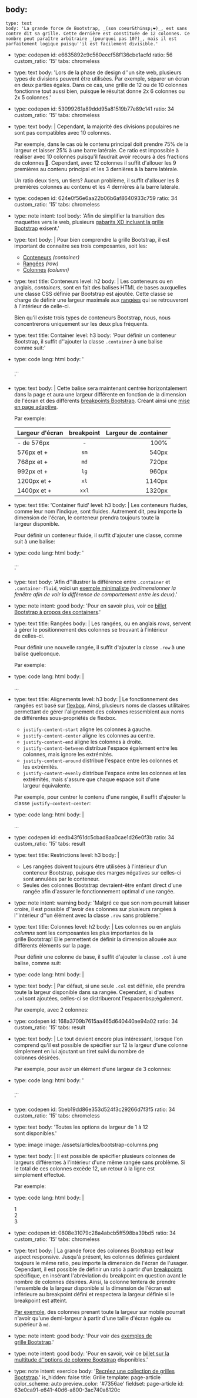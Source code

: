 body:
  -
    type: text
    body: 'La grande force de Bootstrap, _(son coeur&thinsp;❤️)_, est sans contre dit sa grille. Cette dernière est constituée de 12 colonnes. Ce nombre peut paraître arbitraire _(pourquoi pas 10?)_, mais il est parfaitement logique puisqu''il est facilement divisible.'
  -
    type: codepen
    id: e6635892c9c560eccf58f136cbe1acfd
    ratio: 56
    custom_ratio: '15'
    tabs: chromeless
  -
    type: text
    body: 'Lors de la phase de design d''un site web, plusieurs types de divisions peuvent être utilisées. Par exemple, séparer un écran en deux parties égales. Dans ce cas, une grille de 12 ou de 10 colonnes fonctionne tout aussi bien, puisque le résultat donne 2x 6 colonnes ou 2x 5&nbsp;colonnes.'
  -
    type: codepen
    id: 53099261a89ddd95a81519b77e89c141
    ratio: 34
    custom_ratio: '15'
    tabs: chromeless
  -
    type: text
    body: |
      Cependant, la majorité des divisions populaires ne sont pas compatibles avec 10&nbsp;colonnes. 
      
      Par exemple, dans le cas où le contenu principal doit prendre 75% de la largeur et laisser 25% à une barre latérale. Ce ratio est impossible à réaliser avec 10 colonnes puisqu'il faudrait avoir recours à des fractions de colonnes&thinsp;🤢. Cependant, avec 12 colonnes il suffit d'allouer les 9 premières au contenu principal et les 3 dernières à la barre&nbsp;latérale.
      
      Un ratio deux tiers, un tiers? Aucun problème, il suffit d'allouer les 8 premières colonnes au contenu et les 4 dernières à la barre&nbsp;latérale.
  -
    type: codepen
    id: 624e0f56e6aa22b06b6af8640933c759
    ratio: 34
    custom_ratio: '15'
    tabs: chromeless
  -
    type: note
    intent: tool
    body: 'Afin de simplifier la transition des maquettes vers le web, plusieurs [gabarits XD incluant la grille Bootstrap](https://www.danrodney.com/downloads/adobe-xd-bootstrap4-template.zip)&nbsp;exisent.'
  -
    type: text
    body: |
      Pour bien comprendre la grille Bootstrap, il est important de connaitre ses trois composantes, soit les:
      
      - [Conteneurs](#conteneurs) _(container)_
      - [Rangées](#rangees) _(row)_ 
      - [Colonnes](#colonnes) _(column)_
  -
    type: text
    title: Conteneurs
    level: h2
    body: |
      Les conteneurs ou en anglais, _containers_, sont en fait des balises HTML de bases auxquelles une classe CSS définie par Bootstrap est ajoutée. Cette classe se charge de définir une largeur maximale aux [rangées](#rangees) qui se retrouveront à l'intérieur de&nbsp;celle-ci.
      
      Bien qu'il existe trois types de conteneurs Bootstrap, nous, nous concentrerons uniquement sur les deux plus&nbsp;fréquents.
  -
    type: text
    title: Container
    level: h3
    body: 'Pour définir un conteneur Bootstrap, il suffit d''ajouter la classe `.container` à une balise comme&nbsp;suit:'
  -
    type: code
    lang: html
    body: '<div class="container">...</div>'
  -
    type: text
    body: |
      Cette balise sera maintenant centrée horizontalement dans la page et aura une largeur différente en fonction de la dimension de l'écran et des différents [breakpoints Bootstrap](breakpoints). Créant ainsi une [mise en page adaptive](../css/responsive#adaptive).
      
      Par exemple:
      
      | Largeur d'écran  | breakpoint | Largeur de .container |
      | ---------------- | :--------: | --------------------: |
      | - de&nbsp;576px  | -          | 100%                  |
      | 576px et&nbsp;+  | `sm`       | 540px                 |
      | 768px et&nbsp;+  | `md`       | 720px                 |
      | 992px et&nbsp;+  | `lg`       | 960px                 |
      | 1200px et&nbsp;+ | `xl`       | 1140px                |
      | 1400px et&nbsp;+ | `xxl`      | 1320px                |
  -
    type: text
    title: 'Container fluid'
    level: h3
    body: |
      Les conteneurs fluides, comme leur nom l'indique, sont fluides. Autrement dit, peu importe la dimension de l'écran, le conteneur prendra toujours toute la largeur&nbsp;disponible.
      
      Pour définir un conteneur fluide, il suffit d'ajouter une classe, comme suit à une&nbsp;balise:
  -
    type: code
    lang: html
    body: '<div class="container-fluid">...</div>'
  -
    type: text
    body: 'Afin d''illustrer la différence entre `.container` et `.container-fluid`, voici un [exemple minimaliste](https://codepen.io/smnarnold/full/d375c1afaf3bbfb34953a5b85818b552) _(redimensionner la fenêtre afin de voir la différence de comportement entre les&nbsp;deux)_.'
  -
    type: note
    intent: good
    body: 'Pour en savoir plus, voir ce [billet Bootstrap à propos des&nbsp;containers](https://getbootstrap.com/docs/5.0/layout/containers/).'
  -
    type: text
    title: Rangées
    body: |
      Les rangées, ou en anglais _rows_, servent à gérer le positionnement des colonnes se trouvant à l'intérieur de&nbsp;celles-ci.
      
      Pour définir une nouvelle rangée, il suffit d'ajouter la classe `.row` à une balise&nbsp;quelconque.
      
      Par exemple:
  -
    type: code
    lang: html
    body: |
      <div class="container">
        <div class="row">...</div>
      </div>
  -
    type: text
    title: Alignements
    level: h3
    body: |
      Le fonctionnement des rangées est basé sur&nbsp;[flexbox](../css/flexbox). Ainsi, plusieurs noms de classes utilitaires permettant de gérer l'alignement des colonnes ressemblent aux noms de différentes sous-propriétés de&nbsp;flexbox.
      
      - `justify-content-start` aligne les colonnes à&nbsp;gauche.
      - `justify-content-center` aligne les colonnes au&nbsp;centre.
      - `justify-content-end` aligne les colonnes à&nbsp;droite.
      - `justify-content-between` distribue l'espace également entre les colonnes, mais ignore les&nbsp;extrémités.
      - `justify-content-around` distribue l'espace entre les colonnes et les&nbsp;extrémités.
      - `justify-content-evenly` distribue l'espace entre les colonnes et les extrémités, mais s'assure que chaque espace soit d'une largeur&nbsp;équivalente.
      
      Par exemple, pour centrer le contenu d'une rangée, il suffit d'ajouter la classe `justify-content-center`:
  -
    type: code
    lang: html
    body: |
      <div class="container">
        <div class="row justify-content-center">...</div>
      </div>
  -
    type: codepen
    id: eedb43f61dc5cbad8aa0cae1d26e0f3b
    ratio: 34
    custom_ratio: '15'
    tabs: result
  -
    type: text
    title: Restrictions
    level: h3
    body: |
      - Les rangées doivent toujours être utilisées à l'intérieur d'un conteneur Bootstrap, puisque des marges négatives sur celles-ci sont annulées par le&nbsp;conteneur. 
      - Seules des colonnes Bootstrap devraient-être enfant direct d'une rangée afin d'assurer le fonctionnement optimal d'une&nbsp;rangée.
  -
    type: note
    intent: warning
    body: 'Malgré ce que son nom pourrait laisser croire, il est possible d''avoir des colonnes sur plusieurs rangées à l''intérieur d''un élément avec la classe `.row` sans&nbsp;problème.'
  -
    type: text
    title: Colonnes
    level: h2
    body: |
      Les colonnes ou en anglais _columns_ sont les composantes les plus importantes de la grille&nbsp;Bootstrap! Elle permettent de définir la dimension allouée aux différents éléments sur la&nbsp;page.
      
      Pour définir une colonne de base, il suffit d'ajouter la classe `.col` à une balise, comme&nbsp;suit:
  -
    type: code
    lang: html
    body: |
      <div class="container">
        <div class="row">
          <div class="col"></div>
        </div>
      </div>
  -
    type: text
    body: |
      Par défaut, si une seule `.col` est définie, elle prendra toute la largeur disponible dans sa rangée. Cependant, si d'autres `.col`sont ajoutées, celles-ci se distribueront l'espacenbsp;également.
      
      Par exemple, avec 2&nbsp;colonnes:
  -
    type: codepen
    id: 168a3709b7615aa465d640440ae94a02
    ratio: 34
    custom_ratio: '15'
    tabs: result
  -
    type: text
    body: |
      Le tout devient encore plus intéressant, lorsque l'on comprend qu'il est possible de spécifier sur 12 la largeur d'une colonne simplement en lui ajoutant un tiret suivi du nombre de colonnes&nbsp;désirées.
      
      Par exemple, pour avoir un élément d'une largeur de 3&nbsp;colonnes:
  -
    type: code
    lang: html
    body: '<div class="col-3">...</div>'
  -
    type: codepen
    id: 5beb19dd86e353d524f3c29266d7f3f5
    ratio: 34
    custom_ratio: '15'
    tabs: chromeless
  -
    type: text
    body: 'Toutes les options de largeur de 1 à 12 sont&nbsp;disponibles.'
  -
    type: image
    image: /assets/articles/bootstrap-columns.png
  -
    type: text
    body: |
      Il est possible de spécifier plusieurs colonnes de largeurs différentes à l'intérieur d'une même rangée sans problème. Si le total de ces colonnes excède 12, un retour à la ligne est simplement&nbsp;effectué.
      
      Par exemple:
  -
    type: code
    lang: html
    body: |
      <div class="col-8">1</div>
      <div class="col-4">2</div>
      <div class="col-6">3</div>
  -
    type: codepen
    id: 0808e31079c28a4abcb5ff598ba39bd5
    ratio: 34
    custom_ratio: '15'
    tabs: chromeless
  -
    type: text
    body: |
      La grande force des colonnes Bootstrap est leur aspect responsive. Jusqu'à présent, les colonnes définies gardaient toujours le même ratio, peu importe la dimension de l'écran de l'usager. Cependant, il est possible de définir un ratio à partir d'un [breakpoints](breakpoints) spécifique, en insérant l'abréviation du breakpoint en question avant le nombre de colonnes&nbsp;désirées. Ainsi, la colonne tentera de prendre l'ensemble de la largeur disponible si la dimension de l'écran est inférieure au breakpoint défini et respectera la largeur définie si le breakpoint est&nbsp;atteint.
      
      [Par exemple](https://codepen.io/smnarnold/pen/00b9312d5ea45dcd7f692a49430106fc), des colonnes prenant toute la largeur sur mobile pourrait n'avoir qu'une demi-largeur à partir d'une taille d'écran égale ou supérieur à&nbsp;`md`.
  -
    type: note
    intent: good
    body: 'Pour voir des [exemples de grille&nbsp;Bootstrap](https://getbootstrap.com/docs/5.0/examples/grid/).'
  -
    type: note
    intent: good
    body: 'Pour en savoir, voir ce [billet sur la multitude d''options de colonne Bootstrap](https://getbootstrap.com/docs/5.0/layout/columns/)&nbsp;disponibles.'
  -
    type: note
    intent: exercice
    body: '[Recréez une collection de grilles Bootstrap](https://smnarnold.com/exercice/bootstrap/grille).'
is_hidden: false
title: Grille
template: page-article
color_scheme: auto
preview_color: '#7356ae'
fieldset: page-article
id: 63e0ca91-e641-40d6-a800-3ac740a8120c
